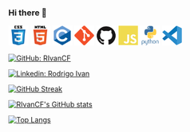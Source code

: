 ### Hi there 👋

<!--
**IsaacJSandovalC/IsaacJSandovalC** is a ✨ _special_ ✨ repository because its `README.md` (this file) appears on your GitHub profile.

Here are some ideas to get you started:

- 🔭 I’m currently working on ...
- 🌱 I’m currently learning ...
- 👯 I’m looking to collaborate on ...
- 🤔 I’m looking for help with ...
- 💬 Ask me about ...
- 📫 How to reach me: ...
- 😄 Pronouns: ...
- ⚡ Fun fact: ...
-->


<p aling="left"><a>
<img src="https://github.com/devicons/devicon/blob/master/icons/css3/css3-original-wordmark.svg" title="HTML" alt="HTML" width="40" height="40"/>
<img src="https://github.com/devicons/devicon/blob/master/icons/html5/html5-original-wordmark.svg" title="CSS" alt="CSS" width="40" height="40"/>
<img src="https://github.com/devicons/devicon/blob/master/icons/c/c-original.svg" title="C++" alt="C++" width="40" height="40"/>  
<img src="https://github.com/devicons/devicon/blob/master/icons/git/git-original.svg" title="GIT" alt="GIT" width="40" height="40"/> 
<img src="https://github.com/devicons/devicon/blob/master/icons/github/github-original.svg" title="GITHUB" alt="GITHUB" width="40" height="40"/> 
<img src="https://github.com/devicons/devicon/blob/master/icons/javascript/javascript-plain.svg" title="JavaScript" alt="JavaScript" width="40" height="40"/> 
<img src="https://github.com/devicons/devicon/blob/master/icons/python/python-original-wordmark.svg" title="PYTHON" alt="PYTHON" width="40" height="40"/> 
<img src="https://github.com/devicons/devicon/blob/master/icons/vscode/vscode-original.svg" title="VisualCode" alt="VisualCode" width="40" height="40"/>
</p></a>


[![GitHub: RIvanCF](https://img.shields.io/github/followers/RIvanCF?style=social)](https://github.com/RIvanCF)

[![Linkedin: Rodrigo Ivan](https://img.shields.io/badge/-RodrigoIvan-blue?style=flat-square&logo=Linkedin&logoColor=white&link=[https://www.linkedin.com/in/rodrigo-iv%C3%A1n-cruz-flores-497792240/)](https://www.linkedin.com/in/rodrigo-iv%C3%A1n-cruz-flores-497792240/)




[![GitHub Streak](http://github-readme-streak-stats.herokuapp.com?user=RIvanCF&theme=radical&hide_border=true&locale=es)](https://git.io/streak-stats)

[![RIvanCF's GitHub stats](https://github-readme-stats.vercel.app/api?username=IsaacJSandovalC&show_icons=true&theme=radical&hide_border=1&)](https://github.com/anuraghazra/github-readme-stats)

[![Top Langs](https://github-readme-stats.vercel.app/api/top-langs/?username=RIvanCF&langs_count=8&hide_border=1&theme=radical)](https://github.com/anuraghazra/github-readme-stats)
